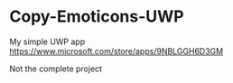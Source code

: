 # Copy-Emoticons-UWP
My simple UWP app https://www.microsoft.com/store/apps/9NBLGGH6D3GM

Not the complete project
